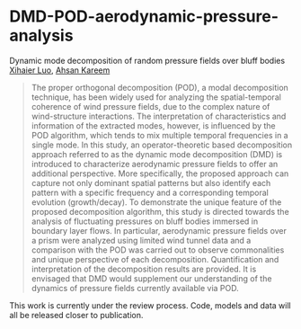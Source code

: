 # DMD-POD-aerodynamic-pressure-analysis

Dynamic mode decomposition of random pressure fields over bluff bodies
[Xihaier Luo](https://xihaier.github.io/), [Ahsan Kareem](https://engineering.nd.edu/profiles/akareem)

> The proper orthogonal decomposition (POD), a modal decomposition technique, has been widely used for analyzing the spatial-temporal coherence of wind pressure fields, due to the complex nature of wind-structure interactions. The interpretation of characteristics and information of the extracted modes, however, is influenced by the POD algorithm, which tends to mix multiple temporal frequencies in a single mode. In this study, an operator-theoretic based decomposition approach referred to as the dynamic mode decomposition (DMD) is introduced to characterize aerodynamic pressure fields to offer an additional perspective. More specifically, the proposed approach can capture not only dominant spatial patterns but also identify each pattern with a specific frequency and a corresponding temporal evolution (growth/decay). To demonstrate the unique feature of the proposed decomposition algorithm, this study is directed towards the analysis of fluctuating pressures on bluff bodies immersed in boundary layer flows. In particular, aerodynamic pressure fields over a prism were analyzed using limited wind tunnel data and a comparison with the POD was carried out to observe commonalities and unique perspective of each decomposition. Quantification and interpretation of the decomposition results are provided. It is envisaged that DMD would supplement our understanding of the dynamics of pressure fields currently available via POD.

This work is currently under the review process. Code, models and data will all be released closer to publication.


